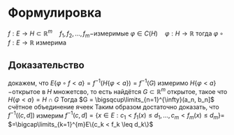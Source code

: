 # Формулировка
$f : E \to H \subset \mathbb{R}^m \quad f_1, f_2, \dots, f_m-$измеримые $\varphi\in C(H) \quad \varphi:H \to \mathbb{R}$ тогда $\varphi \circ f:E \to \mathbb{R}$ измерима
## Доказательство
докажем, что $E\{\varphi \circ f < a\}=f^{-1}(H\{\varphi<a\})=f^{-1}(G)$ измеримо
$H\{\varphi < a\}-$открытое в $H$ множетсво, то есть найдётся $G\subset\mathbb{R}^m$ открытое, такое что $H\{\varphi < a\} = H\cap G$ Тогда $G = \bigsqcup\limits_{n=1}^{\infty}(a_n, b_n]$ счётное объединение ячеек
Таким образом достаточно доказать, что $f^{-1}((c,d])$ измерим
$f^{-1}(c,d]=\{x \in E:c_1 < f_1(x) \leq d_1, \dots, c_m < f_m(x)\leq d_m\}=$
$=\bigcap\limits_{k=1}^{m}E\{c_k < f_k \leq d_k\}$

